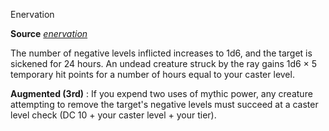Enervation

**Source** [_enervation_](spells/enervation.md#_enervation)

The number of negative levels inflicted increases to 1d6, and the target is sickened for 24 hours. An undead creature struck by the ray gains 1d6 × 5 temporary hit points for a number of hours equal to your caster level.

**Augmented (3rd)** : If you expend two uses of mythic power, any creature attempting to remove the target's negative levels must succeed at a caster level check (DC 10 + your caster level + your tier).

